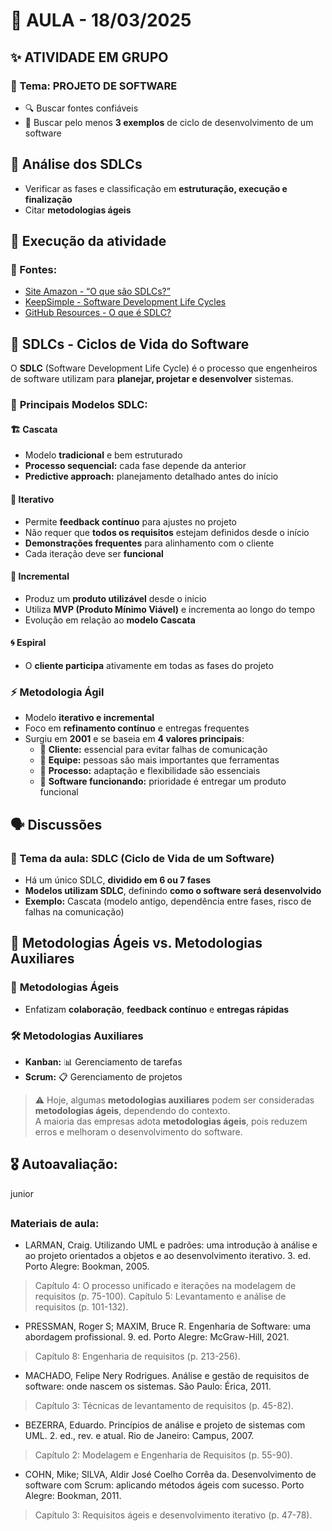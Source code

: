 # 📅 AULA - 18/03/2025

## ✨ ATIVIDADE EM GRUPO  
### 📌 Tema: PROJETO DE SOFTWARE  
- 🔍 Buscar fontes confiáveis  
- 📖 Buscar pelo menos **3 exemplos** de ciclo de desenvolvimento de um software  

## 🧐 Análise dos SDLCs  
- Verificar as fases e classificação em **estruturação, execução e finalização**  
- Citar **metodologias ágeis**  

## 🚀 Execução da atividade  

### 🔗 Fontes:  
- [Site Amazon - “O que são SDLCs?”](https://aws.amazon.com/pt/what-is/sdlc/)  
- [KeepSimple - Software Development Life Cycles](https://keepsimple.io/software-development-life-cycles)  
- [GitHub Resources - O que é SDLC?](https://resources.github.com/pt-BR/software-development/what-is-sdlc/)  

## 🔄 SDLCs - Ciclos de Vida do Software  
O **SDLC** (Software Development Life Cycle) é o processo que engenheiros de software utilizam para **planejar, projetar e desenvolver** sistemas.  

### 🔷 **Principais Modelos SDLC:**  

#### 🏗️ Cascata  
- Modelo **tradicional** e bem estruturado  
- **Processo sequencial:** cada fase depende da anterior  
- **Predictive approach:** planejamento detalhado antes do início  

#### 🔁 Iterativo  
- Permite **feedback contínuo** para ajustes no projeto  
- Não requer que **todos os requisitos** estejam definidos desde o início  
- **Demonstrações frequentes** para alinhamento com o cliente  
- Cada iteração deve ser **funcional**  

#### 🔄 Incremental  
- Produz um **produto utilizável** desde o início  
- Utiliza **MVP (Produto Mínimo Viável)** e incrementa ao longo do tempo  
- Evolução em relação ao **modelo Cascata**  

#### 🌀 Espiral  
- O **cliente participa** ativamente em todas as fases do projeto  

### ⚡ Metodologia Ágil  
- Modelo **iterativo e incremental**  
- Foco em **refinamento contínuo** e entregas frequentes  
- Surgiu em **2001** e se baseia em **4 valores principais**:  
  - 👤 **Cliente:** essencial para evitar falhas de comunicação  
  - 👥 **Equipe:** pessoas são mais importantes que ferramentas  
  - 🔄 **Processo:** adaptação e flexibilidade são essenciais  
  - 🎯 **Software funcionando:** prioridade é entregar um produto funcional  

## 🗣️ Discussões  
### 🎯 Tema da aula: **SDLC (Ciclo de Vida de um Software)**  
- Há um único SDLC, **dividido em 6 ou 7 fases**  
- **Modelos utilizam SDLC**, definindo **como o software será desenvolvido**  
- **Exemplo:** Cascata (modelo antigo, dependência entre fases, risco de falhas na comunicação)  

## 📝 Metodologias Ágeis vs. Metodologias Auxiliares  
### 🚀 **Metodologias Ágeis**  
- Enfatizam **colaboração**, **feedback contínuo** e **entregas rápidas**  

### 🛠️ **Metodologias Auxiliares**  
- **Kanban:** 📊 Gerenciamento de tarefas  
- **Scrum:** 📋 Gerenciamento de projetos  

> ⚠️ Hoje, algumas **metodologias auxiliares** podem ser consideradas **metodologias ágeis**, dependendo do contexto.  
> A maioria das empresas adota **metodologias ágeis**, pois reduzem erros e melhoram o desenvolvimento do software.


## 🎖️ Autoavaliação:
junior
## 


###  Materiais de aula:
* LARMAN, Craig. Utilizando UML e padrões: uma introdução à análise e ao projeto orientados a objetos e ao desenvolvimento iterativo. 3. ed. Porto Alegre: Bookman, 2005.
> Capítulo 4: O processo unificado e iterações na modelagem de requisitos (p. 75-100).
> Capítulo 5: Levantamento e análise de requisitos (p. 101-132).

* PRESSMAN, Roger S; MAXIM, Bruce R. Engenharia de Software: uma abordagem profissional. 9. ed. Porto Alegre: McGraw-Hill, 2021.
> Capítulo 8: Engenharia de requisitos (p. 213-256).

* MACHADO, Felipe Nery Rodrigues. Análise e gestão de requisitos de software: onde nascem os sistemas. São Paulo: Érica, 2011.
> Capítulo 3: Técnicas de levantamento de requisitos (p. 45-82).

* BEZERRA, Eduardo. Princípios de análise e projeto de sistemas com UML. 2. ed., rev. e atual. Rio de Janeiro: Campus, 2007.
> Capítulo 2: Modelagem e Engenharia de Requisitos (p. 55-90).

* COHN, Mike; SILVA, Aldir José Coelho Corrêa da. Desenvolvimento de software com Scrum: aplicando métodos ágeis com sucesso. Porto Alegre: Bookman, 2011.
> Capítulo 3: Requisitos ágeis e desenvolvimento iterativo (p. 47-78).

